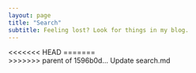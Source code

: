 ```yaml
---
layout: page
title: "Search"
subtitle: Feeling lost? Look for things in my blog.
---
```


<div id="search-box">
<<<<<<< HEAD
    <script async src="https://cse.google.com/cse.js?cx=006915799994680273910:kgp612hpmcu"></script>    
=======
    <script async src="https://cse.google.com/cse.js?cx=006915799994680273910:kgp612hpmcu"></script>
	<div class="gcse-search"></div>
    <gcse:search></gcse:search>
>>>>>>> parent of 1596b0d... Update search.md
</div>